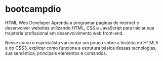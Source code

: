 # bootcampdio
HTML Web Developer
Aprenda a programar páginas de internet e desenvolver websites utilizando HTML, CSS e JavaScript para iniciar sua trajetória profissional em desenvolvimento web front-end.

Nesse curso o especialista vai contar um pouco sobre a história do HTML5 e do CSS3, explicar como funciona a estrutura básica dessas tecnologias, sua semântica, principais elementos e comandos.
